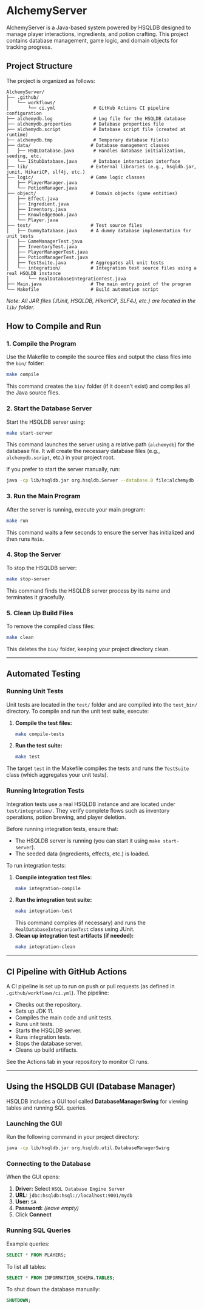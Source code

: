 # AlchemyServer

AlchemyServer is a Java-based system powered by HSQLDB designed to manage player interactions, ingredients, and potion crafting. This project contains database management, game logic, and domain objects for tracking progress.

## Project Structure

The project is organized as follows:

```
AlchemyServer/
├── .github/
│   └── workflows/
│       └── ci.yml              # GitHub Actions CI pipeline configuration
├── alchemydb.log               # Log file for the HSQLDB database
├── alchemydb.properties        # Database properties file
├── alchemydb.script            # Database script file (created at runtime)
├── alchemydb.tmp               # Temporary database file(s)
├── data/                      # Database management classes
│   ├── HSQLDatabase.java       # Handles database initialization, seeding, etc.
│   └── IStubDatabase.java      # Database interaction interface
├── lib/                       # External libraries (e.g., hsqldb.jar, junit, HikariCP, slf4j, etc.)
├── logic/                     # Game logic classes
│   ├── PlayerManager.java
│   └── PotionManager.java
├── object/                    # Domain objects (game entities)
│   ├── Effect.java
│   ├── Ingredient.java
│   ├── Inventory.java
│   ├── KnowledgeBook.java
│   └── Player.java
├── test/                      # Test source files
│   ├── DummyDatabase.java     # A dummy database implementation for unit tests
│   ├── GameManagerTest.java
│   ├── InventoryTest.java
│   ├── PlayerManagerTest.java
│   ├── PotionManagerTest.java
│   ├── TestSuite.java         # Aggregates all unit tests
│   └── integration/           # Integration test source files using a real HSQLDB instance
│       └── RealDatabaseIntegrationTest.java
├── Main.java                  # The main entry point of the program
└── Makefile                   # Build automation script
```

*Note: All JAR files (JUnit, HSQLDB, HikariCP, SLF4J, etc.) are located in the `lib/` folder.*

## How to Compile and Run

### 1. Compile the Program
Use the Makefile to compile the source files and output the class files into the `bin/` folder:
```bash
make compile
```
This command creates the `bin/` folder (if it doesn’t exist) and compiles all the Java source files.

### 2. Start the Database Server
Start the HSQLDB server using:
```bash
make start-server
```
This command launches the server using a relative path (`alchemydb`) for the database file. It will create the necessary database files (e.g., `alchemydb.script`, etc.) in your project root.

If you prefer to start the server manually, run:
```bash
java -cp lib/hsqldb.jar org.hsqldb.Server --database.0 file:alchemydb --dbname.0 mydb
```

### 3. Run the Main Program
After the server is running, execute your main program:
```bash
make run
```
This command waits a few seconds to ensure the server has initialized and then runs `Main`.

### 4. Stop the Server
To stop the HSQLDB server:
```bash
make stop-server
```
This command finds the HSQLDB server process by its name and terminates it gracefully.

### 5. Clean Up Build Files
To remove the compiled class files:
```bash
make clean
```
This deletes the `bin/` folder, keeping your project directory clean.

---

## Automated Testing

### Running Unit Tests

Unit tests are located in the `test/` folder and are compiled into the `test_bin/` directory. To compile and run the unit test suite, execute:

1. **Compile the test files:**
   ```bash
   make compile-tests
   ```
2. **Run the test suite:**
   ```bash
   make test
   ```
The target `test` in the Makefile compiles the tests and runs the `TestSuite` class (which aggregates your unit tests).

### Running Integration Tests

Integration tests use a real HSQLDB instance and are located under `test/integration/`. They verify complete flows such as inventory operations, potion brewing, and player deletion.

Before running integration tests, ensure that:
- The HSQLDB server is running (you can start it using `make start-server`).
- The seeded data (ingredients, effects, etc.) is loaded.

To run integration tests:

1. **Compile integration test files:**
   ```bash
   make integration-compile
   ```
2. **Run the integration test suite:**
   ```bash
   make integration-test
   ```
   This command compiles (if necessary) and runs the `RealDatabaseIntegrationTest` class using JUnit.
3. **Clean up integration test artifacts (if needed):**
   ```bash
   make integration-clean
   ```

---

## CI Pipeline with GitHub Actions

A CI pipeline is set up to run on push or pull requests (as defined in `.github/workflows/ci.yml`). The pipeline:
- Checks out the repository.
- Sets up JDK 11.
- Compiles the main code and unit tests.
- Runs unit tests.
- Starts the HSQLDB server.
- Runs integration tests.
- Stops the database server.
- Cleans up build artifacts.

See the Actions tab in your repository to monitor CI runs.

---

## Using the HSQLDB GUI (Database Manager)

HSQLDB includes a GUI tool called **DatabaseManagerSwing** for viewing tables and running SQL queries.

### Launching the GUI
Run the following command in your project directory:
```bash
java -cp lib/hsqldb.jar org.hsqldb.util.DatabaseManagerSwing
```

### Connecting to the Database
When the GUI opens:
1. **Driver:** Select `HSQL Database Engine Server`
2. **URL:** `jdbc:hsqldb:hsql://localhost:9001/mydb`
3. **User:** `SA`
4. **Password:** *(leave empty)*
5. Click **Connect**

### Running SQL Queries
Example queries:
```sql
SELECT * FROM PLAYERS;
```
To list all tables:
```sql
SELECT * FROM INFORMATION_SCHEMA.TABLES;
```
To shut down the database manually:
```sql
SHUTDOWN;
```
